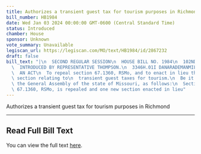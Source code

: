 ```yaml
---
title: Authorizes a transient guest tax for tourism purposes in Richmond
bill_number: HB1984
date: Wed Jan 03 2024 00:00:00 GMT-0600 (Central Standard Time)
status: Introduced
chamber: House
sponsor: Unknown
vote_summary: Unavailable
legiscan_url: https://legiscan.com/MO/text/HB1984/id/2867232
draft: false
bill_text: "|\n  SECOND REGULAR SESSION\n  HOUSE BILL NO. 1984\n  102ND GENERAL ASSEMBLY\n\
  \  INTRODUCED BY REPRESENTATIVE THOMPSON.\n  3346H.01I DANARADEMANMILLER,ChiefClerk\n\
  \  AN ACT\n  To repeal section 67.1360, RSMo, and to enact in lieu thereof one new\
  \ section relating to\n  transient guest taxes for tourism.\n  Be it enacted by\
  \ the General Assembly of the state of Missouri, as follows:\n  Section A. Section\
  \ 67.1360, RSMo, is repealed and one new section enacted in lieu"
---
```

Authorizes a transient guest tax for tourism purposes in Richmond

---

## Read Full Bill Text

You can view the full text [here](https://legiscan.com/MO/text/HB1984/id/2867232).
